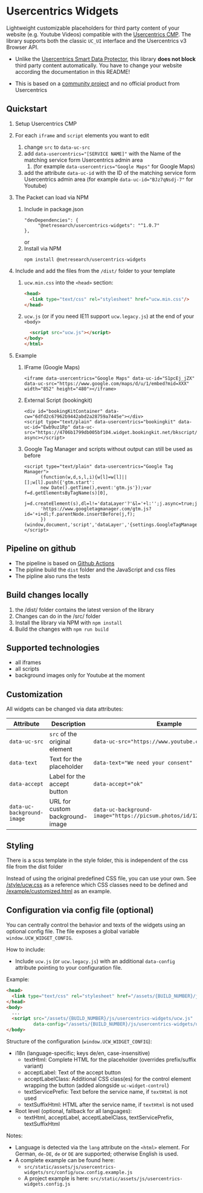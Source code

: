 Usercentrics Widgets 
=====================

Lightweight customizable placeholders for third party content of your website (e.g. Youtube Videos) compatible with the
[Usercentrics CMP](https://usercentrics.com). The library supports both the classic `UC_UI` interface and the
Usercentrics v3 Browser API.

* Unlike the [Usercentrics Smart Data Protector](https://docs.usercentrics.com/#/smart-data-protector), this library 
  **does not block** third party content automatically. You have to change your website according the documentation 
  in this README!
  
* This is based on a [community project](https://philsch.github.io/usercentrics-widgets/) and no official product from Usercentrics 


## Quickstart

1. Setup Usercentrics CMP
2. For each `iframe` and `script` elements you want to edit
    1. change `src` to `data-uc-src`
    2. add `data-usercentrics="[SERVICE NAME]"` with the Name of the matching service form Usercentrics admin area
        1. (for example `data-usercentrics="Google Maps"` for Google Maps)
    3. add the attribute `data-uc-id` with the ID of the matching service form Usercentrics admin area
       (for example `data-uc-id="BJz7qNsdj-7"` for Youtube)
3. The Packet can load via NPM 
   1. Include in package.json
      ```
      "devDependencies": {
           "@netresearch/usercentrics-widgets": "^1.0.7"
      },
      ```        
      or
   2. Install via NPM
      ```
      npm install @netresearch/usercentrics-widgets
      ```

4. Include and add the files from the `/dist/` folder to your template
    1. `ucw.min.css` into the `<head>` section: 
       ```html
       <head>
         <link type="text/css" rel="stylesheet" href="ucw.min.css"/>
       </head>
       ```
    2. `ucw.js` (or if you need IE11 support `ucw.legacy.js`) at the end of your `<body>`
       ```html
         <script src="ucw.js"></script>
       </body>
       </html>
       ```

5. Example
   1. IFrame (Google Maps) 
      ```
      <iframe data-usercentrics="Google Maps" data-uc-id="S1pcEj_jZX" data-uc-src="https://www.google.com/maps/d/u/1/embed?mid=XXX" width="852" height="480"></iframe>
      ```
   2. External Script (bookingkit)
      ```
      <div id="bookingKitContainer" data-cw="6dfd2c67962b9442abd2a28759a7445e"></div>
      <script type="text/plain" data-usercentrics="bookingkit" data-uc-id="Ewb9uz1Rp" data-uc-src="https://4706b1799db005bf104.widget.bookingkit.net/bkscript/XXX/" async></script>
      ```
   3. Google Tag Manager and scripts without output can still be used as before
      ```
      <script type="text/plain" data-usercentrics="Google Tag Manager">
            (function(w,d,s,l,i){w[l]=w[l]||[];w[l].push({'gtm.start':
            new Date().getTime(),event:'gtm.js'});var f=d.getElementsByTagName(s)[0],
            j=d.createElement(s),dl=l!='dataLayer'?'&l='+l:'';j.async=true;j.src=
            'https://www.googletagmanager.com/gtm.js?id='+i+dl;f.parentNode.insertBefore(j,f);
            })(window,document,'script','dataLayer','{settings.GoogleTagManagerContainerId}');
      </script>
      ```

## Pipeline on github
* The pipeline is based on [Github Actions](https://github.com/netresearch/usercentrics-widgets/actions)
* The pipline build the `dist` folder and the JavaScript and css files
* The pipline also runs the tests

## Build changes locally
1. the /dist/ folder contains the latest version of the library
2. Changes can do in the /src/ folder
3. Install the library via NPM with `npm install`
4. Build the changes with `npm run build`

## Supported technologies
* all iframes
* all scripts
* background images only for Youtube at the moment

## Customization

All widgets can be changed via data attributes:

| Attribute                  | Description                     | Example                                                                       |
|----------------------------|---------------------------------|-------------------------------------------------------------------------------|
| `data-uc-src`              | `src` of the original element   | `data-uc-src="https://www.youtube.com/embed/xxx"`                             |
| `data-text`                | Text for the placeholder        | `data-text="We need your consent"`                                            |
| `data-accept`              | Label for the accept button     | `data-accept="ok"`                                                            |
| `data-uc-background-image` | URL for custom background-image | `data-uc-background-image="https://picsum.photos/id/12/1920/1080.jpg"` |

##  Styling

There is a scss template in the style folder, this is independent of the css file from the dist folder

Instead of using the original predefined CSS file, you can use your own. See [/style/ucw.css](/style/ucw.css) as a reference
which CSS classes need to be defined and [/example/customized.html](/example/customized.html) as an example.



## Configuration via config file (optional)

You can centrally control the behavior and texts of the widgets using an optional config file. The file exposes a global variable `window.UCW_WIDGET_CONFIG`.

How to include:

- Include `ucw.js` (or `ucw.legacy.js`) with an additional `data-config` attribute pointing to your configuration file.

Example:

```html
<head>
  <link type="text/css" rel="stylesheet" href="/assets/{BUILD_NUMBER}/js/usercentrics-widgets/ucw.min.css" />
</head>
<body>
  ...
  <script src="/assets/{BUILD_NUMBER}/js/usercentrics-widgets/ucw.js"
          data-config="/assets/{BUILD_NUMBER}/js/usercentrics-widgets/ucw.config.js"></script>
</body>
```

Structure of the configuration (`window.UCW_WIDGET_CONFIG`):

- i18n (language-specific; keys de/en, case-insensitive)
  - textHtml: Complete HTML for the placeholder (overrides prefix/suffix variant)
  - acceptLabel: Text of the accept button
  - acceptLabelClass: Additional CSS class(es) for the control element wrapping the button (added alongside `uc-widget-control`)
  - textServicePrefix: Text before the service name, if `textHtml` is not used
  - textSuffixHtml: HTML after the service name, if `textHtml` is not used
- Root level (optional, fallback for all languages):
  - textHtml, acceptLabel, acceptLabelClass, textServicePrefix, textSuffixHtml

Notes:
- Language is detected via the `lang` attribute on the `<html>` element. For German, `de-DE`, `de` or `DE` are supported; otherwise English is used.
- A complete example can be found here:
  - `src/static/assets/js/usercentrics-widgets/src/config/ucw.config.example.js`
  - A project example is here: `src/static/assets/js/usercentrics-widgets.config.js`
